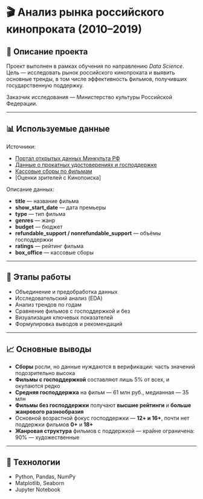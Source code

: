# 🎬 Анализ рынка российского кинопроката (2010–2019)

## 📌 Описание проекта

Проект выполнен в рамках обучения по направлению *Data Science*.  
Цель — исследовать рынок российского кинопроката и выявить основные тренды, в том числе эффективность фильмов, получивших государственную поддержку.

Заказчик исследования — Министерство культуры Российской Федерации.

---

## 📊 Используемые данные

Источники:
- [Портал открытых данных Минкульта РФ](https://data.gov.ru)
- [Данные о прокатных удостоверениях и господдержке](datasets/mkrf_movies.csv)
- [Кассовые сборы по фильмам](datasets/mkrf_shows.csv)
- [Оценки зрителей с Кинопоиска]

Описание данных:
- **title** — название фильма  
- **show_start_date** — дата премьеры  
- **type** — тип фильма  
- **genres** — жанр  
- **budget** — бюджет  
- **refundable_support / nonrefundable_support** — объёмы господдержки  
- **ratings** — рейтинг фильма  
- **box_office** — кассовые сборы

---

## 🧪 Этапы работы

- Объединение и предобработка данных
- Исследовательский анализ (EDA)
- Анализ трендов по годам
- Сравнение фильмов с господдержкой и без
- Визуализация ключевых показателей
- Формулировка выводов и рекомендаций

---

## 📈 Основные выводы

- **Сборы** росли, но данные нуждаются в верификации: часть значений подозрительно высока
- **Фильмы с господдержкой** составляют лишь 5% от всех, и окупаются редко
- **Средняя господдержка** на фильм — 61 млн руб., медианная — 35 млн
- **Фильмы без господдержки** получают **высшие рейтинги** и **больше жанрового разнообразия**
- Основной возрастной фокус господдержки — **12+ и 16+**, почти нет поддержки фильмов **0+** и **18+**
- **Жанровая структура** фильмов с поддержкой — крайне ограничена: 90% — художественные

---

## 🚀 Технологии

- Python, Pandas, NumPy
- Matplotlib, Seaborn
- Jupyter Notebook

